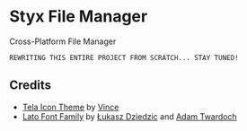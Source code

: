 # Styx File Manager

Cross-Platform File Manager

````
REWRITING THIS ENTIRE PROJECT FROM SCRATCH... STAY TUNED!
````
## Credits

- [Tela Icon Theme](https://github.com/vinceliuice/Tela-icon-theme) by [Vince](https://github.com/vinceliuice)
- [Lato Font Family](https://www.latofonts.com) by [Łukasz Dziedzic](http://www.lukaszdziedzic.eu) and [Adam Twardoch](http://www.twardoch.com)
